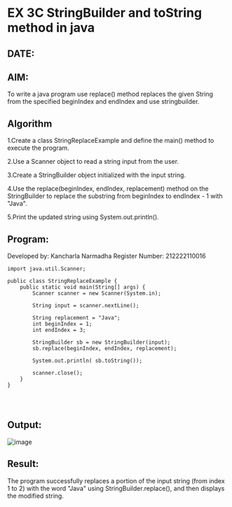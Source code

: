
# EX 3C StringBuilder and toString method in java
## DATE:
## AIM:
To write a java program use replace() method replaces the given String from the specified beginIndex and endIndex and use stringbuilder.







## Algorithm

1.Create a class StringReplaceExample and define the main() method to execute the program.

2.Use a Scanner object to read a string input from the user.

3.Create a StringBuilder object initialized with the input string.

4.Use the replace(beginIndex, endIndex, replacement) method on the StringBuilder to replace the substring from beginIndex to endIndex - 1 with "Java".

5.Print the updated string using System.out.println().








## Program:

Developed by: Kancharla Narmadha
Register Number: 212222110016
```
import java.util.Scanner;

public class StringReplaceExample {
    public static void main(String[] args) {
        Scanner scanner = new Scanner(System.in);
        
        String input = scanner.nextLine();
        
        String replacement = "Java";
        int beginIndex = 1;
        int endIndex = 3;
        
        StringBuilder sb = new StringBuilder(input);
        sb.replace(beginIndex, endIndex, replacement);
        
        System.out.println( sb.toString());
        
        scanner.close();
    }
}


    
```

## Output:
![image](https://github.com/user-attachments/assets/cb90e109-bb64-461b-ad84-61f7b025bc8e)


## Result:
The program successfully replaces a portion of the input string (from index 1 to 2) with the word "Java" using StringBuilder.replace(), and then displays the modified string.







